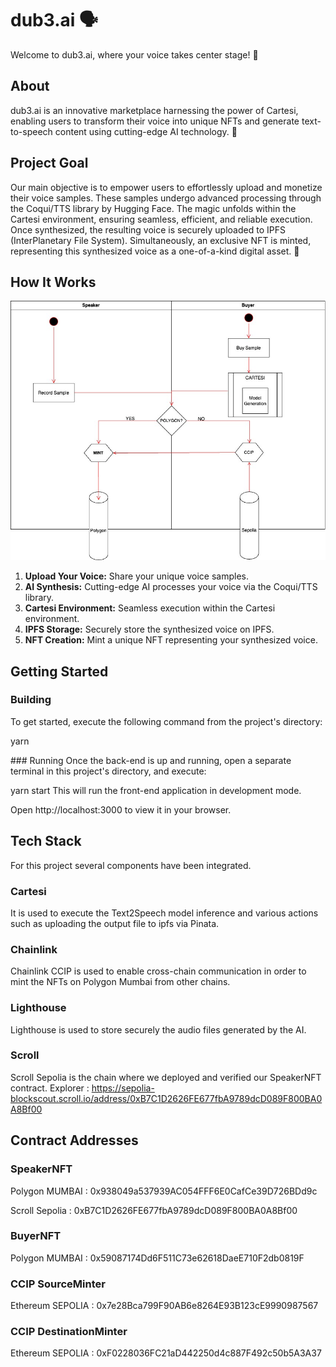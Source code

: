 # dub3.ai 🗣️

Welcome to dub3.ai, where your voice takes center stage! 🎤

## About

dub3.ai is an innovative marketplace harnessing the power of Cartesi, enabling users to transform their voice into unique NFTs and generate text-to-speech content using cutting-edge AI technology. 🌟

## Project Goal

Our main objective is to empower users to effortlessly upload and monetize their voice samples. These samples undergo advanced processing through the Coqui/TTS library by Hugging Face. The magic unfolds within the Cartesi environment, ensuring seamless, efficient, and reliable execution. Once synthesized, the resulting voice is securely uploaded to IPFS (InterPlanetary File System). Simultaneously, an exclusive NFT is minted, representing this synthesized voice as a one-of-a-kind digital asset. 💫

## How It Works

![Alt text](./dub3AI.jpg)

1. **Upload Your Voice:** Share your unique voice samples.
2. **AI Synthesis:** Cutting-edge AI processes your voice via the Coqui/TTS library.
3. **Cartesi Environment:** Seamless execution within the Cartesi environment.
4. **IPFS Storage:** Securely store the synthesized voice on IPFS.
5. **NFT Creation:** Mint a unique NFT representing your synthesized voice.

## Getting Started

### Building

To get started, execute the following command from the project's directory:

yarn 

### Running
Once the back-end is up and running, open a separate terminal in this project's directory, and execute:

yarn start
This will run the front-end application in development mode.

Open http://localhost:3000 to view it in your browser.

## Tech Stack
For this project several components have been integrated.

### Cartesi
It is used to execute the Text2Speech model inference and various actions such as uploading the output file to ipfs via Pinata.

### Chainlink 
Chainlink CCIP is used to enable cross-chain communication in order to mint the NFTs on Polygon Mumbai from other chains. 

### Lighthouse
Lighthouse is used to store securely the audio files generated by the AI.

### Scroll
Scroll Sepolia is the chain where we deployed and verified our SpeakerNFT contract.
Explorer : https://sepolia-blockscout.scroll.io/address/0xB7C1D2626FE677fbA9789dcD089F800BA0A8Bf00

## Contract Addresses

### SpeakerNFT
Polygon MUMBAI : 0x938049a537939AC054FFF6E0CafCe39D726BDd9c 

Scroll Sepolia : 0xB7C1D2626FE677fbA9789dcD089F800BA0A8Bf00 

### BuyerNFT
Polygon MUMBAI : 0x59087174Dd6F511C73e62618DaeE710F2db0819F

### CCIP SourceMinter
Ethereum SEPOLIA : 0x7e28Bca799F90AB6e8264E93B123cE9990987567

### CCIP DestinationMinter
Ethereum SEPOLIA : 0xF0228036FC21aD442250d4c887F492c50b5A3A37